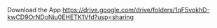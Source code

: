 Download the App https://drive.google.com/drive/folders/1qF5vokhD-kwCD9OrNDoNiu0EHETK1Vfd?usp=sharing
